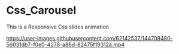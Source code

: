 # Css_Carousel
This is a Responsive Css slides animation



https://user-images.githubusercontent.com/62142537/144708480-56031db7-f0e0-4278-a88d-82475f19312a.mp4

